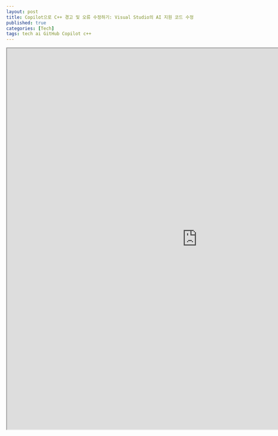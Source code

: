 ```yaml
---
layout: post
title: Copilot으로 C++ 경고 및 오류 수정하기: Visual Studio의 AI 지원 코드 수정 기능 소개
published: true
categories: [Tech]
tags: tech ai GitHub Copilot c++
---
```

<iframe width="1024" height="1024" src="https://docs.google.com/document/d/e/2PACX-1vSvQSENzwPI6VjhdpU6tWraX_gIO-U-Og5i1wuBMMbQgg9Q3eFCub_hDi-Pd0ZiPuvmixkB-rOPn5zH/pub?embedded=true"></iframe>  
    
